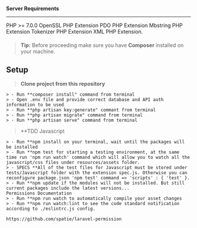 **Server Requirements**
___

PHP >= 7.0.0
OpenSSL PHP Extension
PDO PHP Extension
Mbstring PHP Extension
Tokenizer PHP Extension
XML PHP Extension.


#### 

> **Tip:**  Before proceeding make sure you have **Composer** installed on your machine. 


Setup
----------

> **Clone project from this repository**
> 
	> - Run **composer install" command from terminal
	> - Open .env file and provide correct database and API auth information to be used
	> - Run **php artisan key:generate" commant from terminal
	> - Run **php artisan migrate" command from terminal
	> - Run **php artisan serve" command from terminal

> **TDD Javascript
>
	> - Run **npm install on your terminal, wait until the packages will be installed
	> - Run **npm test for starting a testing environment, at the same time run 'npm run watch' command which will allow you to watch all the javascript/css files under resources/assets folder.
	> - SPECS **All of the test files for Javascript must be stored under tests/Javascript folder with the extension spec.js. Otherwise you can reconfigure package.json 'npm test' command => 'scripts' : { 'test' }.
	> - Run **npm update if the modules will not be installed. But still current packages include the latest versions...
	Permissions Documentation
	> - Run **npm run watch to automatically compile your asset changes
	> - Run **npm run watch:lint to see the code standard notification according to ./eslintrc.js config.
	
	https://github.com/spatie/laravel-permission
